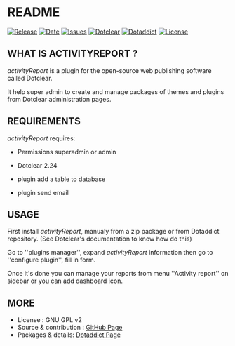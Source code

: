 # README

[![Release](https://img.shields.io/github/v/release/JcDenis/activityReport)](https://github.com/JcDenis/activityReport/releases)
[![Date](https://img.shields.io/github/release-date/JcDenis/activityReport)](https://github.com/JcDenis/activityReport/releases)
[![Issues](https://img.shields.io/github/issues/JcDenis/activityReport)](https://github.com/JcDenis/activityReport/issues)
[![Dotclear](https://img.shields.io/badge/dotclear-v2.24-blue.svg)](https://fr.dotclear.org/download)
[![Dotaddict](https://img.shields.io/badge/dotaddict-official-green.svg)](https://plugins.dotaddict.org/dc2/details/activityReport)
[![License](https://img.shields.io/github/license/JcDenis/activityReport)](https://github.com/JcDenis/activityReport/blob/master/LICENSE)

## WHAT IS ACTIVITYREPORT ?

_activityReport_ is a plugin for the open-source 
web publishing software called Dotclear.

It help super admin to create and manage packages of
themes and plugins from Dotclear administration pages.

## REQUIREMENTS

 _activityReport_ requires: 

  * Permissions superadmin or admin
  * Dotclear 2.24 

  * plugin add a table to database
  * plugin send email

## USAGE

First install _activityReport_, manualy from a zip package or from 
Dotaddict repository. (See Dotclear's documentation to know how do this)

Go to ''plugins manager'', expand _activityReport_ information then 
go to ''configure plugin'', fill in form.

Once it's done you can manage your reports from menu 
''Activity report'' on sidebar or you can add dashboard icon.

## MORE

 * License : GNU GPL v2
 * Source & contribution : [GitHub Page](https://github.com/JcDenis/pacKman)
 * Packages & details:  [Dotaddict Page](https://plugins.dotaddict.org/dc2/details/pacKman)